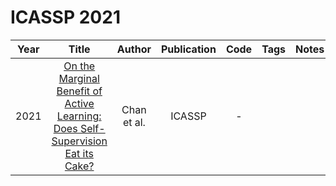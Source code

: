 # ICASSP 2021

| Year |                                                              Title                                                              |   Author    | Publication | Code | Tags | Notes |
|:----:|:-------------------------------------------------------------------------------------------------------------------------------:|:-----------:|:-----------:|:----:|:----:|:-----:|
| 2021 | [On the Marginal Benefit of Active Learning: Does Self-Supervision Eat its Cake?](https://ieeexplore.ieee.org/document/9414665) | Chan et al. |   ICASSP    |  -   |      |       |
